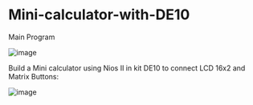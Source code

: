 # Mini-calculator-with-DE10
Main Program

![image](https://user-images.githubusercontent.com/97019009/148884747-f954f637-bf6d-454e-bf03-1d0b301f5f00.png)

Build a Mini calculator using Nios II in kit DE10 to connect LCD 16x2 and Matrix Buttons:

![image](https://user-images.githubusercontent.com/97019009/148884860-f6df8b86-eb5a-4b3f-8408-0b049cd71d97.png)
